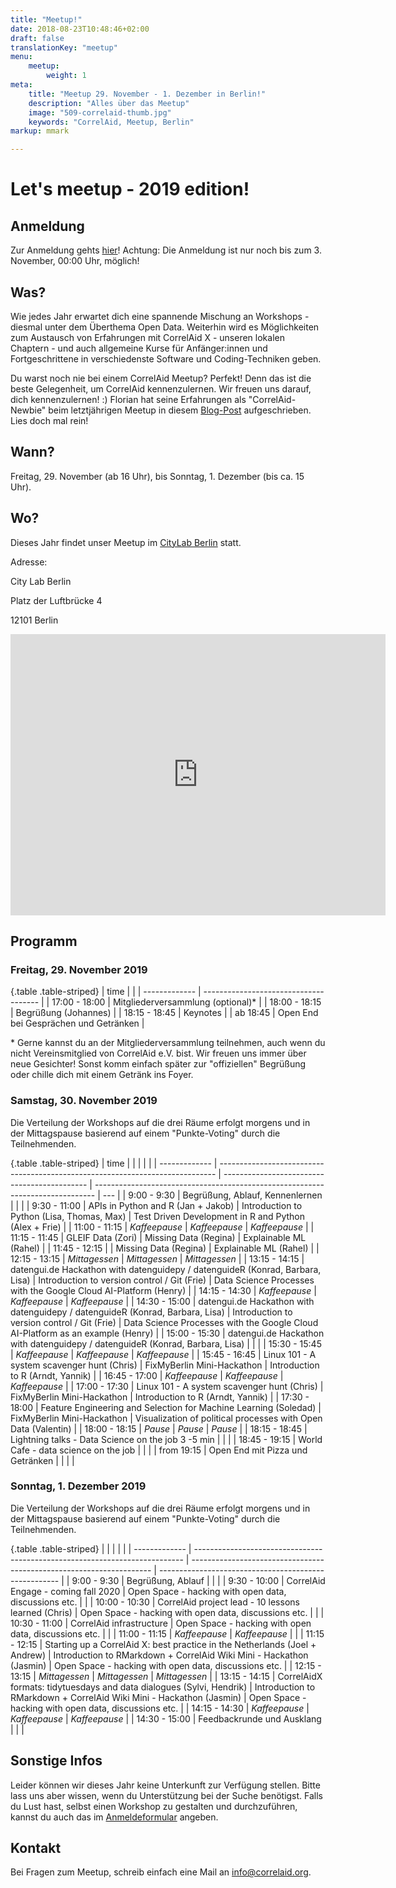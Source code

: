 ```yaml
---
title: "Meetup!"
date: 2018-08-23T10:48:46+02:00
draft: false
translationKey: "meetup"
menu: 
    meetup:
        weight: 1
meta:
    title: "Meetup 29. November - 1. Dezember in Berlin!"
    description: "Alles über das Meetup"
    image: "509-correlaid-thumb.jpg"
    keywords: "CorrelAid, Meetup, Berlin"
markup: mmark

---
```


# Let's meetup - 2019 edition!

## Anmeldung
Zur Anmeldung gehts [hier](https://correlaid.us12.list-manage.com/subscribe?u=b294bf2834adf5d89bdd2dd5a&id=562b472bf3)!
Achtung: Die Anmeldung ist nur noch bis zum 3. November, 00:00 Uhr, möglich!

## Was?
Wie jedes Jahr erwartet dich eine spannende Mischung an Workshops - diesmal unter dem Überthema Open Data. Weiterhin wird es Möglichkeiten zum Austausch von Erfahrungen mit CorrelAid X - unseren lokalen Chaptern - und auch allgemeine Kurse für Anfänger:innen und Fortgeschrittene in verschiedenste Software und Coding-Techniken geben.

Du warst noch nie bei einem CorrelAid Meetup? Perfekt! Denn das ist die beste Gelegenheit, um CorrelAid kennenzulernen. Wir freuen uns darauf, dich kennenzulernen! :) Florian hat seine Erfahrungen als "CorrelAid-Newbie" beim letztjährigen Meetup in diesem [Blog-Post](correlaid.org/blog/meetup-mannheim/) aufgeschrieben. Lies doch mal rein!

## Wann? 
Freitag, 29. November (ab 16 Uhr), bis Sonntag, 1. Dezember (bis ca. 15 Uhr).

## Wo?
Dieses Jahr findet unser Meetup im [CityLab Berlin](https://www.citylab-berlin.org/) statt. 

Adresse: 

City Lab Berlin

Platz der Luftbrücke 4

12101 Berlin

<iframe src="https://www.google.com/maps/embed?pb=!1m18!1m12!1m3!1d1214.8714759229506!2d13.387413158450967!3d52.483789694951945!2m3!1f0!2f0!3f0!3m2!1i1024!2i768!4f13.1!3m3!1m2!1s0x47a84fd399d22563%3A0xfd6565d508091f27!2sCityLAB%20Berlin!5e0!3m2!1sde!2sde!4v1571597551607!5m2!1sde!2sde" width="600" height="450" frameborder="0" style="border:0;" allowfullscreen=""></iframe>


## Programm
### Freitag, 29. November 2019

{.table .table-striped}
| time          |                                       |
| ------------- | ------------------------------------- |
| 17:00 - 18:00 | Mitgliederversammlung (optional)\*    |
| 18:00 - 18:15 | Begrüßung (Johannes)                  |
| 18:15 - 18:45 | Keynotes                              |
| ab 18:45    | Open End bei Gesprächen und Getränken |

\* Gerne kannst du an der Mitgliederversammlung teilnehmen, auch wenn du nicht Vereinsmitglied von CorrelAid e.V. bist. Wir freuen uns immer über neue Gesichter! Sonst komm einfach später zur "offiziellen" Begrüßung oder chille dich mit einem Getränk ins Foyer.  

### Samstag, 30. November 2019

Die Verteilung der Workshops auf die drei Räume erfolgt morgens und in der Mittagspause basierend auf einem "Punkte-Voting" durch die Teilnehmenden. 

{.table .table-striped}
| time          |                                                                               |                                              |                                                                                |     |
| ------------- | ----------------------------------------------------------------------------- | -------------------------------------------- | ------------------------------------------------------------------------------ | --- |
| 9:00 - 9:30   | Begrüßung, Ablauf, Kennenlernen                                              |                                              |                                                                                |
| 9:30 - 11:00  | APIs in Python and R (Jan + Jakob)                                            | Introduction to Python (Lisa, Thomas, Max)   | Test Driven Development in R and Python (Alex + Frie)                          |
| 11:00 - 11:15 | *Kaffeepause*                                                                | *Kaffeepause*                               | *Kaffeepause*                                                                 |
| 11:15 - 11:45 | GLEIF Data (Zori)                                                             | Missing Data (Regina)                        | Explainable ML (Rahel)                                                         |
| 11:45 - 12:15 |                                                                               | Missing Data (Regina)                        | Explainable ML (Rahel)                                                         |
| 12:15 - 13:15 | *Mittagessen*                                                                       | *Mittagessen*                                      | *Mittagessen*                                                                        |
| 13:15 - 14:15 | datengui.de Hackathon with datenguidepy / datenguideR (Konrad, Barbara, Lisa) | Introduction to version control / Git (Frie) | Data Science Processes with the Google Cloud AI-Platform (Henry)               |
| 14:15 - 14:30 | *Kaffeepause*                                                                | *Kaffeepause*                               | *Kaffeepause*                                                                 |
| 14:30 - 15:00 | datengui.de Hackathon with datenguidepy / datenguideR (Konrad, Barbara, Lisa) | Introduction to version control / Git (Frie) | Data Science Processes with the Google Cloud AI-Platform as an example (Henry) |
| 15:00 - 15:30 | datengui.de Hackathon with datenguidepy / datenguideR (Konrad, Barbara, Lisa) |                                              |                                                                                |
| 15:30 - 15:45 | *Kaffeepause*                                                                | *Kaffeepause*                               | *Kaffeepause*                                                                 |
| 15:45 - 16:45 | Linux 101 - A system scavenger hunt (Chris)                                   | FixMyBerlin Mini-Hackathon                   | Introduction to R (Arndt, Yannik)                                              |
| 16:45 - 17:00 | *Kaffeepause*                                                                | *Kaffeepause*                               | *Kaffeepause*                                                                 |
| 17:00 - 17:30 | Linux 101 - A system scavenger hunt (Chris)                                   | FixMyBerlin Mini-Hackathon                   | Introduction to R (Arndt, Yannik)                                              |
| 17:30 - 18:00 | Feature Engineering and Selection for Machine Learning (Soledad)              | FixMyBerlin Mini-Hackathon                   | Visualization of political processes with Open Data (Valentin)                 |
| 18:00 - 18:15 | *Pause*                                                                       | *Pause*                                      | *Pause*                                                                        |
| 18:15 - 18:45 | Lightning talks - Data Science on the job 3 -5 min                            |                                              |                                                                                |
| 18:45 - 19:15 | World Cafe - data science on the job                                        |                                              |                                                                                |
| from 19:15    | Open End mit Pizza und Getränken                                                |                                              |                                                                                |     |

### Sonntag, 1. Dezember 2019

Die Verteilung der Workshops auf die drei Räume erfolgt morgens und in der Mittagspause basierend auf einem "Punkte-Voting" durch die Teilnehmenden. 

{.table .table-striped}
|               |                                                                             |                                                                      |                                                       |
| ------------- | --------------------------------------------------------------------------- | -------------------------------------------------------------------- | ----------------------------------------------------- |
| 9:00 - 9:30   | Begrüßung, Ablauf                                               |                                                                      |                                                       |
| 9:30 - 10:00  | CorrelAid Engage - coming fall 2020                                         | Open Space - hacking with open data, discussions etc.                |                                                       |
| 10:00 - 10:30 | CorrelAid project lead - 10 lessons learned (Chris)                         | Open Space - hacking with open data, discussions etc.                |                                                       |
| 10:30 - 11:00 | CorrelAid infrastructure                                                    | Open Space - hacking with open data, discussions etc.                |                                                       |
| 11:00 - 11:15 | *Kaffeepause*                                                              | *Kaffeepause*                                                       |                                                       |
| 11:15 - 12:15 | Starting up a CorrelAid X: best practice in the Netherlands (Joel + Andrew) | Introduction to RMarkdown + CorrelAid Wiki Mini - Hackathon (Jasmin) | Open Space - hacking with open data, discussions etc. |
| 12:15 - 13:15 | *Mittagessen*                                                                     | *Mittagessen*                                                              | *Mittagessen*                                               |
| 13:15 - 14:15 | CorrelAidX formats: tidytuesdays and data dialogues (Sylvi, Hendrik)        | Introduction to RMarkdown + CorrelAid Wiki Mini - Hackathon (Jasmin) | Open Space - hacking with open data, discussions etc. |
| 14:15 - 14:30 | *Kaffeepause*                                                              | *Kaffeepause*                                                       | *Kaffeepause*                                        |
| 14:30 - 15:00 | Feedbackrunde und Ausklang                                                    |                                                                      |                                                       |

## Sonstige Infos

Leider können wir dieses Jahr keine Unterkunft zur Verfügung stellen. Bitte lass uns aber wissen, wenn du Unterstützung bei der Suche benötigst. Falls du Lust hast, selbst einen Workshop zu gestalten und durchzuführen, kannst du auch das im [Anmeldeformular](https://correlaid.us12.list-manage.com/subscribe?u=b294bf2834adf5d89bdd2dd5a&id=562b472bf3) angeben. 

## Kontakt

Bei Fragen zum Meetup, schreib einfach eine Mail an [info@correlaid.org](mailto:info@correlaid.org).